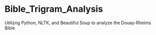 # Bible_Trigram_Analysis
Utilizng Python, NLTK, and Beautiful Soup to analyze the Douay-Rheims Bible
